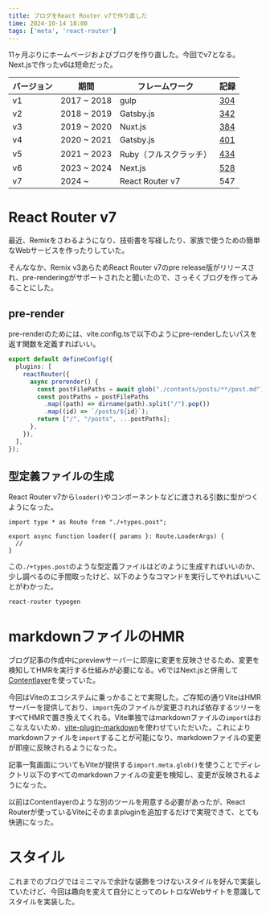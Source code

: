 ```yaml
---
title: ブログをReact Router v7で作り直した
time: 2024-10-14 18:00
tags: ['meta', 'react-router']
---
```


11ヶ月ぶりにホームページおよびブログを作り直した。今回でv7となる。Next.jsで作ったv6は短命だった。

| バージョン | 期間 | フレームワーク | 記録 |
| --- | --- | --- | --- |
| v1 | 2017 ~ 2018 | gulp | [304](/posts/304) |
| v2 | 2018 ~ 2019 | Gatsby.js | [342](/posts/342) |
| v3 | 2019 ~ 2020 | Nuxt.js | [384](/posts/384) |
| v4 | 2020 ~ 2021 | Gatsby.js | [401](/posts/401) |
| v5 | 2021 ~ 2023 | Ruby（フルスクラッチ） | [434](/posts/434) |
| v6 | 2023 ~ 2024 | Next.js | [528](/posts/528) |
| v7 | 2024 ~ | React Router v7 | 547 |

# React Router v7
最近、Remixをさわるようになり、技術書を写経したり、家族で使うための簡単なWebサービスを作ったりしていた。

そんななか、Remix v3あらためReact Router v7のpre release版がリリースされ、pre-renderingがサポートされたと聞いたので、さっそくブログを作ってみることにした。

## pre-render
pre-renderのためには、vite.config.tsで以下のようにpre-renderしたいパスを返す関数を定義すればいい。

```ts
export default defineConfig({
  plugins: [
    reactRouter({
      async prerender() {
        const postFilePaths = await glob("./contents/posts/**/post.md");
        const postPaths = postFilePaths
          .map((path) => dirname(path).split("/").pop())
          .map((id) => `/posts/${id}`);
        return ["/", "/posts", ...postPaths];
      },
    }),
  ],
});
```

## 型定義ファイルの生成
React Router v7から`loader()`やコンポーネントなどに渡される引数に型がつくようになった。

```tsx
import type * as Route from "./+types.post";

export async function loader({ params }: Route.LoaderArgs) {
  //
}
```

この`./+types.post`のような型定義ファイルはどのように生成すればいいのか、少し調べるのに手間取ったけど、以下のようなコマンドを実行してやればいいことがわかった。

```shell
react-router typegen
```

# markdownファイルのHMR
ブログ記事の作成中にpreviewサーバーに即座に変更を反映させるため、変更を検知してHMRを実行する仕組みが必要になる。v6ではNext.jsと併用して[Contentlayer](https://contentlayer.dev/)を使っていた。

今回はViteのエコシステムに乗っかることで実現した。ご存知の通りViteはHMRサーバーを提供しており、`import`先のファイルが変更されれば依存するツリーをすべてHMRで置き換えてくれる。Vite単独ではmarkdownファイルの`import`はおこなえないため、[vite-plugin-markdown](https://github.com/hmsk/vite-plugin-markdown)を使わせていただいた。これによりmarkdownファイルを`import`することが可能になり、markdownファイルの変更が即座に反映されるようになった。

記事一覧画面についてもViteが提供する`import.meta.glob()`を使うことでディレクトリ以下のすべてのmarkdownファイルの変更を検知し、変更が反映されるようになった。

以前はContentlayerのような別のツールを用意する必要があったが、React Routerが使っているViteにそのままpluginを追加するだけで実現できて、とても快適になった。

# スタイル
これまでのブログではミニマルで余計な装飾をつけないスタイルを好んで実装していたけど、今回は趣向を変えて自分にとってのレトロなWebサイトを意識してスタイルを実装した。
